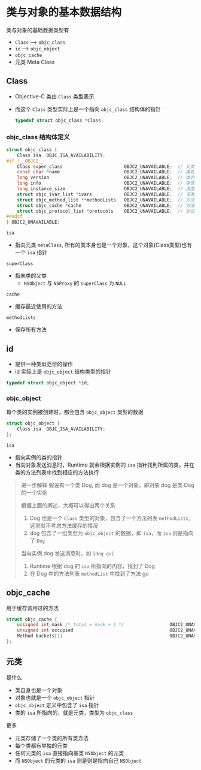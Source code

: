 # 类与对象的基本数据结构

类与对象的基础数据类型有

- `Class` --> `objc_class`
- `id` --> `objc_object`
- `objc_cache`
- 元类 Meta Class

## Class

- Objective-C 类由 `Class` 类型表示
- 而这个 `Class` 类型实际上是一个指向 `objc_class` 结构体的指针

    ```c
    typedef struct objc_class *Class;
    ```
    
### objc_class 结构体定义

```c
struct objc_class {
    Class isa  OBJC_ISA_AVAILABILITY;
#if !__OBJC2__
    Class super_class                   	OBJC2_UNAVAILABLE;	// 父类
    const char *name                      	OBJC2_UNAVAILABLE;	// 类名
    long version                          	OBJC2_UNAVAILABLE;	// 类的版本信息，默认为0
    long info                            	OBJC2_UNAVAILABLE;	// 类信息，供运行期使用的一些位标识
    long instance_size                   	OBJC2_UNAVAILABLE;	// 该类的实例变量大小
    struct objc_ivar_list *ivars         	OBJC2_UNAVAILABLE;	// 该类的成员变量链表
    struct objc_method_list **methodLists 	OBJC2_UNAVAILABLE;	// 方法定义的链表
    struct objc_cache *cache              	OBJC2_UNAVAILABLE;	// 方法缓存
    struct objc_protocol_list *protocols 	OBJC2_UNAVAILABLE;	// 协议链表
#endif
} OBJC2_UNAVAILABLE;
```

`isa`

- 指向元类 `metaClass`, 所有的类本身也是一个对象，这个对象(Class类型)也有一个 `isa` 指针

`superClass`

- 指向类的父类
    - `NSObject` 与 `NSProxy` 的 `superClass` 为 `NULL`

`cache`

- 缓存最近使用的方法

`methodLists`

- 保存所有方法

## id

- 提供一种类似范型的操作
- id 实际上是 `objc_object` 结构类型的指针

```c
typedef struct objc_object *id;
```

### objc_object

每个类的实例被创建时，都会包含 `objc_object` 类型的数据

```c
struct objc_object {
    Class isa  OBJC_ISA_AVAILABILITY;
};
```

`isa`

- 指向实例的类的指针
- 当向对象发送消息时，Runtime 就会根据实例的 `isa` 指针找到所属的类，并在类的方法列表中找到相应的方法执行

> 进一步解释
> 假设有一个类 Dog, 而 dog 是一个对象，即对象 dog 是类 Dog 的一个实例
> 
> 根据上面的阐述，大概可以得出两个关系
> 1. Dog 也是一个 `Class` 类型的对象，包含了一个方法列表 `methodLists`, 这里就不考虑方法缓存的情况
> 2. dog 包含了一组类型为 `objc_object` 的数据，即 `isa`，而 `isa` 则是指向了 `Dog`
> 
> 当向实例 dog 发送消息时，如 `[dog go]`
> 1. Runtime 根据 dog 的 `isa` 所指向的内容，找到了 Dog
> 2. 在 Dog 中的方法列表 `methodList` 中找到了方法 go

## objc_cache

用于缓存调用过的方法

```c
struct objc_cache {
    unsigned int mask /* total = mask + 1 */                 OBJC2_UNAVAILABLE;
    unsigned int occupied                                    OBJC2_UNAVAILABLE;
    Method buckets[1]                                        OBJC2_UNAVAILABLE;
};
```

## 元类 

是什么

- 类自身也是一个对象
- 对象也就是一个 `objc_object` 指针
- `objc_object` 定义中包含了 `isa` 指针
- 类的 `isa` 所指向的，就是元类，类型为 `objc_class`

更多

- 元类存储了一个类的所有类方法
- 每个类都有单独的元类
- 任何元类的 `isa` 直接指向基类 `NSObject` 的元类
- 而 `NSObject` 的元类的 `isa` 则是则是指向自己 `NSObject`

